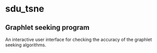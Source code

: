 # sdu_tsne

## Graphlet seeking program
An interactive user interface for checking the accuracy of the graphlet seeking algorithms.

